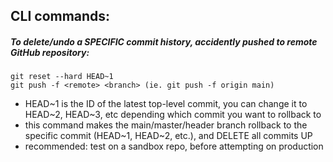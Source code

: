 ## CLI commands:

##### To delete/undo a SPECIFIC commit history, accidently pushed to remote GitHub repository:
    git reset --hard HEAD~1 
    git push -f <remote> <branch> (ie. git push -f origin main)
    
-   HEAD~1 is the ID of the latest top-level commit, you can change it to HEAD~2, HEAD~3, etc depending which commit you want to rollback to
-   this command makes the main/master/header branch rollback to the specific commit (HEAD~1, HEAD~2, etc.), and DELETE all commits UP
-   recommended: test on a sandbox repo, before attempting on production

